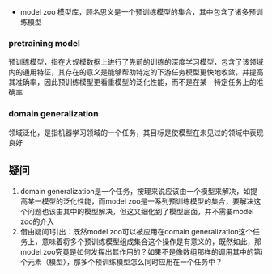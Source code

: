 - model zoo
  模型库，顾名思义是一个预训练模型的集合，其中包含了诸多预训练模型
### pretraining model

预训练模型，指在大规模数据上进行了先前的训练的深度学习模型，包含了该领域内的通用特征，其存在的意义是能够帮助特定的下游任务模型更快地收敛，并提高其准确率，因此预训练模型更看重模型的泛化性能，而不是在某一特定任务上的准确率
### domain generalization

领域泛化，是指机器学习领域的一个任务，其目标是使模型在未见过的领域中表现良好
## 疑问

1. domain generalization是一个任务，按理来说应该由一个模型来解决，如提高某一模型的泛化性能，而model zoo是一系列预训练模型的集合，要解决这个问题也该由其中的模型解决，但这又细化到了模型层面，并不需要model zoo的介入
2. 借由疑问1引出：既然model zoo可以被应用在domain generalization这个任务上，意味着将多个预训练模型组成集合这个操作是有意义的，既然如此，那model zoo究竟是如何发挥出其作用的？如果不是像数组那样的调用其中的第i个元素（模型），那多个预训练模型怎么同时应用在一个任务中？